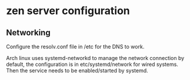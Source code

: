 # zen server configuration

## Networking

Configure the resolv.conf file in /etc for the DNS to work.

Arch linux uses systemd-networkd to manage the network connection by default,
the configuration is in etc/systemd/network for wired systems. Then the
service needs to be enabled/started by systemd.
